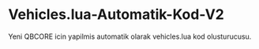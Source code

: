 # Vehicles.lua-Automatik-Kod-V2
Yeni QBCORE icin yapilmis automatik olarak vehicles.lua kod olusturucusu. 
